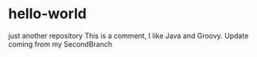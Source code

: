 # hello-world
just another repository
This is a comment, I like Java and Groovy.
Update coming from my SecondBranch
